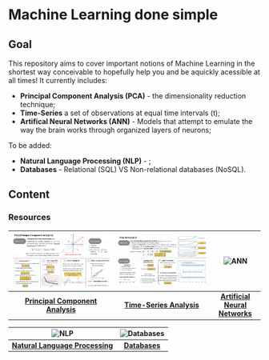 # Machine Learning done simple

## Goal
This repository aims to cover important notions of Machine Learning in the shortest way conceivable to hopefully help you and be aquickly acessible at all times! It currently includes:

- **Principal Component Analysis (PCA)** - the dimensionality reduction technique;
- **Time-Series** a set of observations at equal time intervals (t);
- **Artifical Neural Networks (ANN)** - Models that attempt to emulate the way the brain works through organized layers of neurons;

To be added:
- **Natural Language Processing (NLP)** - ;
- **Databases** - Relational (SQL) VS Non-relational databases (NoSQL).

## Content

### Resources
<div align="center">

| ![PCA](./images/PCA_cheatslide.png) | ![Time Series](./images/TimeSeries_cheatslide.png) | ![ANN](./images/ann_preview.png) |
|:---:|:---:|:---:|
| [**Principal Component Analysis**](./PrincipalComponentAnalysis_JoaoBrasOliveira.pdf) | [**Time-Series Analysis**](./TimeSeriesAnalysis_pt1_JoaoBrasOliveira.pdf) | [**Artificial Neural Networks**](./ArtificialNeuralNetworks.pdf) |

| ![NLP](./images/nlp_preview.png) | ![Databases](./images/databases_preview.png) | 
|:---:|:---:|
| [**Natural Language Processing**](./NaturalLanguageProcessing.pdf) | [**Databases**](./Databases.pdf) |

</div>
